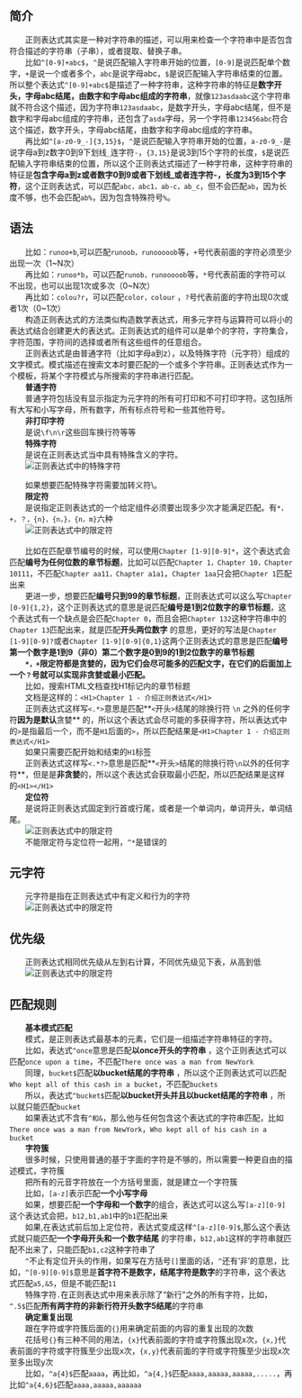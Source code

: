## 简介 ##
&emsp;&emsp;正则表达式其实是一种对字符串的描述，可以用来检查一个字符串中是否包含符合描述的字符串（子串），或者提取、替换子串。  
&emsp;&emsp;比如`^[0-9]+abc$`，`^`是说匹配输入字符串开始的位置，`[0-9]`是说匹配单个数字，`+`是说一个或者多个，`abc`是说字母abc，`$`是说匹配输入字符串结束的位置。所以整个表达式`^[0-9]+abc$`是描述了一种字符串，这种字符串的特征是**数字开头，字母abc结尾，由数字和字母abc组成的字符串**，就像`123asdaabc`这个字符串就不符合这个描述，因为字符串`123asdaabc`，是数字开头，字母abc结尾，但不是数字和字母abc组成的字符串，还包含了`asda`字母，另一个字符串`123456abc`符合这个描述，数字开头，字母abc结尾，由数字和字母abc组成的字符串。  
&emsp;&emsp;再比如`^[a-z0-9_-]{3,15}$`，`^`是说匹配输入字符串开始的位置，`a-z0-9_-`是说字母a到z数字0到9下划线`_`连字符`-`，`{3,15}`是说3到15个字符的长度，`$`是说匹配输入字符串结束的位置，所以这个正则表达式描述了一种字符串，这种字符串的特征是**包含字母a到z或者数字0到9或者下划线_或者连字符-，长度为3到15个字符**，这个正则表达式，可以匹配`abc，abc1，ab-c，ab_c`，但不会匹配`ab`，因为长度不够，也不会匹配`ab%`，因为包含特殊符号`%`。
## 语法 ##
&emsp;&emsp;比如：`runoo+b`,可以匹配`runoob，runooooob`等，`+`号代表前面的字符必须至少出现一次（1~N次）  
&emsp;&emsp;再比如：`runoo*b`，可以匹配`runob，runooooob`等，`*`号代表前面的字符可以不出现，也可以出现1次或多次（0~N次）  
&emsp;&emsp;再比如：`colou?r`，可以匹配`color，colour` ，`?`号代表前面的字符出现0次或者1次（0~1次）  
&emsp;&emsp;构造正则表达式的方法类似构造数学表达式，用多元字符与运算符可以将小的表达式结合创建更大的表达式。正则表达式的组件可以是单个的字符，字符集合，字符范围，字符间的选择或者所有这些组件的任意组合。  
&emsp;&emsp;正则表达式是由普通字符（比如字母a到z），以及特殊字符（元字符）组成的文字模式。模式描述在搜索文本时要匹配的一个或多个字符串。正则表达式作为一个模板，将某个字符模式与所搜索的字符串进行匹配。  
&emsp;&emsp;**普通字符**  
&emsp;&emsp;普通字符包括没有显示指定为元字符的所有可打印和不可打印字符。这包括所有大写和小写字母，所有数字，所有标点符号和一些其他符号。  
&emsp;&emsp;**非打印字符**  
&emsp;&emsp;是说`\f\n\r`这些回车换行符等等    
&emsp;&emsp;**特殊字符**  
&emsp;&emsp;是说在正则表达式当中具有特殊含义的字符。  
&emsp;&emsp;![正则表达式中的特殊字符](11.png)  

&emsp;&emsp;如果想要匹配特殊字符需要加转义符\。  
&emsp;&emsp;**限定符**  
&emsp;&emsp;是说指定正则表达式的一个给定组件必须要出现多少次才能满足匹配。有`*，+，？，{n}，{n，}，{n，m}`六种  
&emsp;&emsp;![正则表达式中的限定符](12.png)  
&emsp;&emsp;    
&emsp;&emsp;比如在匹配章节编号的时候，可以使用`Chapter [1-9][0-9]*`，这个表达式会匹配**编号为任何位数的章节标题**，比如可以匹配`Chapter 1，Chapter 10，Chapter 10111`，不匹配`Chapter aa11，Chapter a1a1`，`Chapter 1aa`只会把`Chapter 1`匹配出来  
&emsp;&emsp;更进一步，想要匹配**编号只到99的章节标题**，正则表达式可以这么写`Chapter [0-9]{1,2}`，这个正则表达式的意思是说匹配**编号是1到2位数字的章节标题**，这个表达式有一个缺点是会匹配`Chapter 0`，而且会把`Chapter 132`这种字符串中的`Chapter 13`匹配出来，就是匹配**开头两位数字** 的意思，更好的写法是`Chapter [1-9][0-9]?`或者`Chapter [1-9][0-9]{0,1}`这两个正则表达式的意思是匹配**编号第一个数字是1到9（非0）第二个数字是0到9的1到2位数字的章节标题**  
&emsp;&emsp;**`*，+`限定符都是贪婪的，因为它们会尽可能多的匹配文字，在它们的后面加上一个`？`号就可以实现非贪婪或最小匹配。**  
&emsp;&emsp;比如，搜索HTML文档查找H1标记内的章节标题  
&emsp;&emsp;文档是这样的：`<H1>Chapter 1 - 介绍正则表达式</H1>`  
&emsp;&emsp;正则表达式这样写`<.*>`意思是匹配**`<`开头`>`结尾的除换行符 `\n` 之外的任何字符**因为是默认**贪婪** 的，所以这个表达式会尽可能的多获得字符，所以表达式中的`>`是指最后一个，而不是`H1`后面的`>`，所以匹配结果是`<H1>Chapter 1 - 介绍正则表达式</H1>`  
&emsp;&emsp;如果只需要匹配开始和结束的`H1`标签  
&emsp;&emsp;正则表达式这样写`<.*?>`意思是匹配**`<`开头`>`结尾的除换行符`\n`以外的任何字符**，但是是**非贪婪**的，所以这个表达式会获取最小匹配，所以匹配结果是这样的`<H1></H1>`  
&emsp;&emsp;**定位符**  
&emsp;&emsp;是说将正则表达式固定到行首或行尾，或者是一个单词内，单词开头，单词结尾。  
&emsp;&emsp;![正则表达式中的限定符](13.png)  
&emsp;&emsp;不能限定符与定位符一起用，`^*`是错误的  
## 元字符 ##
&emsp;&emsp;元字符是指在正则表达式中有定义和行为的字符  
&emsp;&emsp;![正则表达式中的限定符](14.png)  
## 优先级 ##
&emsp;&emsp;正则表达式相同优先级从左到右计算，不同优先级见下表，从高到低  
&emsp;&emsp;![正则表达式中的限定符](15.png)  
## 匹配规则 ##
&emsp;&emsp;**基本模式匹配**  
&emsp;&emsp;模式，是正则表达式最基本的元素，它们是一组描述字符串特征的字符。  
&emsp;&emsp;比如，表达式`^once`意思是匹配**以once开头的字符串** ，这个正则表达式可以匹配`once upon a time`，不匹配`There once was a man from NewYork`  
&emsp;&emsp;同理，`bucket$`匹配**以bucket结尾的字符串** ，所以这个正则表达式可以匹配`Who kept all of this cash in a bucket`，不匹配`buckets`  
&emsp;&emsp;所以，表达式`^bucket$`匹配**以bucket开头并且以bucket结尾的字符串** ，所以就只能匹配`bucket`  
&emsp;&emsp;如果表达式不含有`^和&`，那么他与任何包含这个表达式的字符串匹配，比如`There once was a man from NewYork`，`Who kept all of his cash in a bucket`  
&emsp;&emsp;**字符簇**  
&emsp;&emsp;很多时候，只使用普通的基于字面的字符是不够的，所以需要一种更自由的描述模式，字符簇  
&emsp;&emsp;把所有的元音字符放在一个方括号里面，就是建立一个字符簇  
&emsp;&emsp;比如，`[a-z]`表示匹配**一个小写字母**   
&emsp;&emsp;如果，想要匹配**一个字母和一个数字**的组合，表达式可以这么写`[a-z][0-9]`这个表达式会把，`b12,b1,ab1`中的`b1`匹配出来  
&emsp;&emsp;如果,在表达式前后加上定位符，表达式变成这样`^[a-z][0-9]$`,那么这个表达式就只能匹配**一个字母开头和一个数字结尾** 的字符串，`b12,ab1`这样的字符串就匹配不出来了，只能匹配`b1,c2`这种字符串了  
&emsp;&emsp;`^`不止有定位开头的作用，如果写在方括号`[]`里面的话，`^`还有‘非’的意思，比如，`^[0-9][0-9]$`意思是**首字符不是数字，结尾字符是数字**的字符串，这个表达式匹配`a5,&5`，但是不能匹配`11`  
&emsp;&emsp;特殊字符`.`在正则表达式中用来表示除了“新行”之外的所有字符，比如，`^.5$`匹配**所有两字符的非新行符开头数字5结尾**的字符串  
&emsp;&emsp;**确定重复出现**  
&emsp;&emsp;跟在字符或字符簇后面的`{}`用来确定前面的内容的重复出现的次数  
&emsp;&emsp;花括号`{}`有三种不同的用法，`{x}`代表前面的字符或字符簇出现x次，`{x,}`代表前面的字符或字符簇至少出现x次，`{x,y}`代表前面的字符或字符簇至少出现x次至多出现y次  
&emsp;&emsp;比如，`^a{4}$`匹配`aaaa`，再比如，`^a{4,}$`匹配`aaaa,aaaaa,aaaaa,.....`，再比如`^a{4,6}$`匹配`aaaa,aaaaa,aaaaaa`  